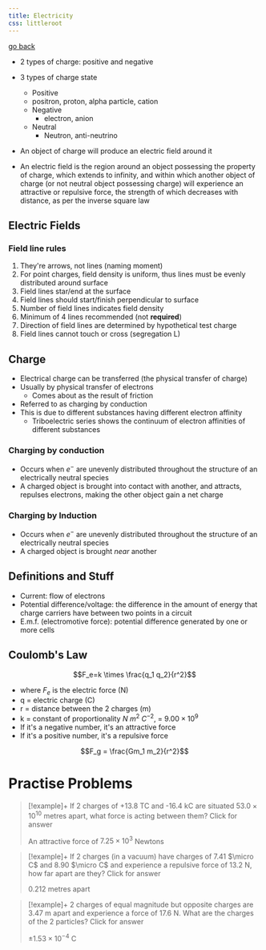 ```yaml
---
title: Electricity
css: littleroot
---
```


[go back](11Subjects/11Physics.md)

- 2 types of charge: positive and negative
- 3 types of charge state
	- Positive 
	- positron, proton, alpha particle, cation
	- Negative
		- electron, anion
	- Neutral
		- Neutron, anti-neutrino

- An object of charge will produce an electric field around it
- An electric field is the region around an object possessing the property of charge, which extends to infinity, and within which another object of charge (or not neutral object possessing charge) will experience an attractive or repulsive force, the strength of which decreases with distance, as per the inverse square law

## Electric Fields

### Field line rules
1. They're arrows, not lines (naming moment)
2. For point charges, field density is uniform, thus lines must be evenly distributed around surface
3. Field lines star/end at the surface
4. Field lines should start/finish perpendicular to surface
5. Number of field lines indicates field density
6. Minimum of 4 lines recommended (not **required**)
7. Direction of field lines are determined by hypothetical test charge
8. Field lines cannot touch or cross (segregation L)

## Charge
- Electrical charge can be transferred (the physical transfer of charge)
- Usually by physical transfer of electrons
	- Comes about as the result of friction
- Referred to as charging by conduction
- This is due to different substances having different electron affinity 
	- Triboelectric series shows the continuum of electron affinities of different substances

### Charging by conduction
- Occurs when $e^-$ are unevenly distributed throughout the structure of an electrically neutral species
- A charged object is brought into contact with another, and attracts, repulses electrons, making the other object gain a net charge
### Charging by Induction
- Occurs when $e^-$ are unevenly distributed throughout the structure of an electrically neutral species
- A charged object is brought *near* another

## Definitions and Stuff
- Current: flow of electrons
- Potential difference/voltage: the difference in the amount of energy that charge carriers have between two points in a circuit
- E.m.f. (electromotive force): potential difference generated by one or more cells

## Coulomb's Law
$$F_e=k \times \frac{q_1 q_2}{r^2}$$
- where $F_e$ is the electric force (N)
- q = electric charge (C)
- r = distance between the 2 charges (m)
- k = constant of proportionality $N \ m^2 \  C^{-2}$, = $9.00 \times 10^9$
- If it's a negative number, it's an attractive force
- If it's a positive number, it's a repulsive force

$$F_g = \frac{Gm_1 m_2}{r^2}$$
# Practise Problems

> [!example]+ If 2 charges of +13.8 TC and -16.4 kC are situated $53.0 \times 10^{10}$ metres apart, what force is acting between them? Click for answer
> 
> An attractive force of $7.25 \times 10^3$ Newtons

> [!example]+ If 2 charges (in a vacuum) have charges of 7.41 $\micro C$ and 8.90 $\micro C$ and experience a repulsive force of 13.2 N, how far apart are they? Click for answer
> 
> 0.212 metres apart

> [!example]+ 2 charges of equal magnitude but opposite charges are 3.47 m apart and experience a force of 17.6 N. What are the charges of the 2 particles? Click for answer
> 
> $±1.53 \times 10^{-4}$ C
